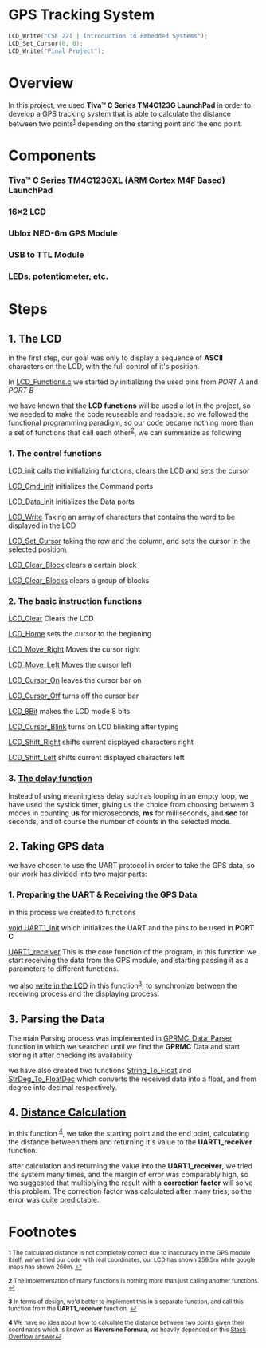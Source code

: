 # GPS Tracking System

```C 
LCD_Write("CSE 221 | Introduction to Embedded Systems");
LCD_Set_Cursor(0, 0);
LCD_Write("Final Project");
```

# Overview

In this project, we used **Tiva™ C Series TM4C123G LaunchPad** in order to develop a GPS tracking system that is able to calculate the distance between two points<sup id="a1">[1](#f1)</sup> depending on the starting point and the end point.


# Components

### Tiva™ C Series TM4C123GXL (ARM Cortex M4F Based) LaunchPad
### 16×2 LCD
### Ublox NEO-6m GPS Module
### USB to TTL Module
### LEDs, potentiometer, etc.

# Steps

## 1. The LCD

in the first step, our goal was only to display a sequence of **ASCII** characters on the LCD, with the full control of it's position.

In [LCD_Functions.c](https://github.com/0ssamaak0/GPS-Tracking-System/blob/main/LCD_Functions.c) we started by initializing the used pins from *PORT A* and *PORT B*

we have known that the **LCD functions** will be used a lot in the project, so we needed to make the code reuseable and readable. so we followed the functional programming paradigm, so our code became nothing more than a set of functions that call each other<sup id="a2">[2](#f2)</sup>, we can summarize as following


### 1. The control functions 
[LCD_init](https://github.com/0ssamaak0/GPS-Tracking-System/blob/main/LCD_Functions.c#L59) calls the initializing functions, clears the LCD and sets the cursor

[LCD_Cmd_init](https://github.com/0ssamaak0/GPS-Tracking-System/blob/main/LCD_Functions.c#L70) initializes the Command ports

[LCD_Data_init](https://github.com/0ssamaak0/GPS-Tracking-System/blob/main/LCD_Functions.c#L87) initializes the Data ports

[LCD_Write](https://github.com/0ssamaak0/GPS-Tracking-System/blob/main/LCD_Functions.c#L135)
Taking an array of characters that contains the word to be displayed in the LCD

[LCD_Set_Cursor](https://github.com/0ssamaak0/GPS-Tracking-System/blob/main/LCD_Functions.c#L144) taking the row and the column, and sets the cursor in the selected position\

[LCD_Clear_Block](https://github.com/0ssamaak0/GPS-Tracking-System/blob/main/LCD_Functions.c#L164)
clears a certain block

[LCD_Clear_Blocks](https://github.com/0ssamaak0/GPS-Tracking-System/blob/main/LCD_Functions.c#L170)
clears a group of blocks

### 2. The basic instruction functions


[LCD_Clear](https://github.com/0ssamaak0/GPS-Tracking-System/blob/main/LCD_Functions.c#L158)
Clears the LCD

[LCD_Home](https://github.com/0ssamaak0/GPS-Tracking-System/blob/main/LCD_Functions.c#L185)
sets the cursor to the beginning

[LCD_Move_Right](https://github.com/0ssamaak0/GPS-Tracking-System/blob/main/LCD_Functions.c#L190)
Moves the cursor right

[LCD_Move_Left](https://github.com/0ssamaak0/GPS-Tracking-System/blob/main/LCD_Functions.c#L195)
Moves the cursor left

[LCD_Cursor_On](https://github.com/0ssamaak0/GPS-Tracking-System/blob/main/LCD_Functions.c#L200)
leaves the cursor bar on

[LCD_Cursor_Off](https://github.com/0ssamaak0/GPS-Tracking-System/blob/main/LCD_Functions.c#L205)
turns off the cursor bar

[LCD_8Bit](https://github.com/0ssamaak0/GPS-Tracking-System/blob/main/LCD_Functions.c#L215)
makes the LCD mode 8 bits

[LCD_Cursor_Blink](https://github.com/0ssamaak0/GPS-Tracking-System/blob/main/LCD_Functions.c#210)
turns on LCD blinking after typing

[LCD_Shift_Right](https://github.com/0ssamaak0/GPS-Tracking-System/blob/main/LCD_Functions.c#220)
shifts current displayed characters right

[LCD_Shift_Left](https://github.com/0ssamaak0/GPS-Tracking-System/blob/main/LCD_Functions.c#225)
shifts current displayed characters left

### 3. [The delay function](https://github.com/0ssamaak0/GPS-Tracking-System/blob/main/LCD_Functions.c#L234)

Instead of using meaningless delay such as looping in an empty loop, we have used the systick timer, giving us the choice from choosing between 3 modes in counting **us** for microseconds, **ms** for milliseconds, and **sec** for seconds, and of course the number of counts in the selected mode.


## 2. Taking GPS data
we have chosen to use the UART protocol in order to take the GPS data, so our work has divided into two major parts:

### 1. Preparing the UART & Receiving the GPS Data
in this process we created to functions

[void UART1_Init](https://github.com/0ssamaak0/GPS-Tracking-System/blob/main/Project.ino#L94)
which initializes the UART and the pins to be used in **PORT C**

[UART1_receiver](https://github.com/0ssamaak0/GPS-Tracking-System/blob/main/Project.ino#L123)
This is the core function of the program, in this function we start receiving the data from the GPS module, and starting passing it as a parameters to different functions.

we also [write in the LCD](https://github.com/0ssamaak0/GPS-Tracking-System/blob/main/Project.ino#L132) in this function<sup id="a3">[3](#f3)</sup>, to synchronize between the receiving process and the displaying process.

## 3. Parsing the Data
The main Parsing process was implemented in [GPRMC_Data_Parser](https://github.com/0ssamaak0/GPS-Tracking-System/blob/main/LCD_Functions.c#L182) function in which we searched until we find the **GPRMC** Data and start storing it after checking its availability 

we have also created two functions [String_To_Float](https://github.com/0ssamaak0/GPS-Tracking-System/blob/main/Project.ino#L286) and [StrDeg_To_FloatDec](https://github.com/0ssamaak0/GPS-Tracking-System/blob/main/Project.ino#L298) which converts the received data into a float, and from degree into decimal respectively.

## 4. [Distance Calculation](https://github.com/0ssamaak0/GPS-Tracking-System/blob/main/Project.ino#L341)


in this function <sup id="4">[4](#f4)</sup>, we take the starting point and the end point,  calculating the distance between them and returning it's value to the **UART1_receiver** function.

after calculation and returning the value into the **UART1_receiver**, we tried the system many times, and the margin of error was comparably high, so we suggested that multiplying the result with a **correction factor** will solve this problem. The correction factor was calculated after many tries, so the error was quite predictable. 


# Footnotes
<sup><b id="f1">1</b> The calculated distance is not completely correct due to inaccuracy in the GPS module itself, we've tried our code with real coordinates, our LCD has shown 259.5m while google maps has shown 260m. [↩](#a1)</sup>

<sup><b id="f2">2</b> The implementation of many functions is nothing more than just calling another functions. [↩](#a2)</sup>

<sup><b id="f3">3</b> In terms of design, we'd better to implement this in a separate function, and call this function from the **UART1_receiver** function. [↩](#a3)</sup>

<sup><b id = "f4">4</b> We have no idea about how to calculate the distance between two points given their coordinates which is known as **Haversine Formula**, we heavily depended on this [Stack Overflow answer](https://stackoverflow.com/questions/27928/calculate-distance-between-two-latitude-longitude-points-haversine-formula)[↩](#a4)</sub>

